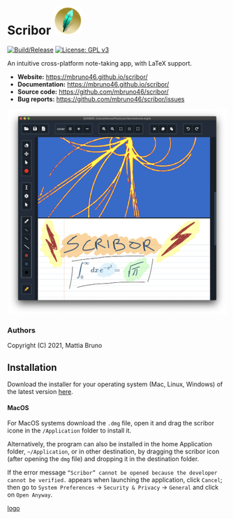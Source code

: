 
# Scribor <img src="./build/icons/256x256.png" height="64px">

[![Build/Release](https://github.com/mbruno46/scribor/actions/workflows/release.yml/badge.svg)](https://github.com/mbruno46/scribor/actions/workflows/release.yml)
[![License: GPL v3](https://img.shields.io/badge/License-GPLv3-blue.svg)](https://www.gnu.org/licenses/gpl-3.0)

An intuitive cross-platform note-taking app, with LaTeX support.

- **Website:** https://mbruno46.github.io/scribor/
- **Documentation:** https://mbruno46.github.io/scribor/
- **Source code:** https://github.com/mbruno46/scribor/
- **Bug reports:** https://github.com/mbruno46/scribor/issues

[![logo](./doc/_images/screenshot1.png)](https://mbruno46.github.io/scribor/)


### Authors

Copyright (C) 2021, Mattia Bruno

## Installation

Download the installer for your operating system (Mac, Linux, Windows) of the
latest version [here](https://github.com/mbruno46/scribor/releases/latest).

#### MacOS

For MacOS systems download the `.dmg` file, open it and drag the scribor icone in the `/Application` folder to install it.

Alternatively, the program can also be installed in the home Application folder, `~/Application`, or in other destination, by dragging the scribor icon (after opening the `dmg` file) and dropping it in the destination folder.

If the error message `“Scribor” cannot be opened because the developer cannot be verified.` appears when launching the application, click `Cancel`; then go to
`System Preferences` -> `Security & Privacy` -> `General` and click on `Open Anyway`.

[logo](./build/icons/256x256.png)
